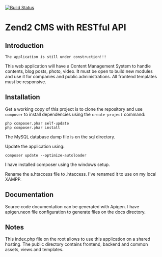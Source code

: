 [![Build Status](https://travis-ci.org/andreafiori/zend2-cms-with-restful-api.svg?branch=master)](https://travis-ci.org/andreafiori/zend2-cms-with-restful-api)

Zend2 CMS with RESTful API
=======================

Introduction
------------

    The application is still under construction!!!

This web application will have a Content Management System to handle contents, blog posts, photo, video.
It must be open to build new modules and use it for companies and public administrations.
All frontend templates must be responsive.

Installation
------------

Get a working copy of this project is to clone the repository and use `composer` to install dependencies using the `create-project` command:

    php composer.phar self-update
    php composer.phar install

The MySQL database dump file is on the sql directory.

Update the application using:
    
    composer update --optimize-autoloader

I have installed composer using the windows setup.

Rename the a.htaccess file to .htaccess. I've renamed it to use on my local XAMPP.

Documentation
------------

Source code documentation can be generated with Apigen.
I have apigen.neon file configuration to generate files on the docs directory.

Notes
------------

This index.php file on the root allows to use this application on a shared hosting.
The public directory contains frontend, backend and common assets, views and templates.
